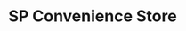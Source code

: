 ---
title: "SP Convenience Store"
url: /brighton-and-hove/sp-convenience-store/
shop: convenience
---